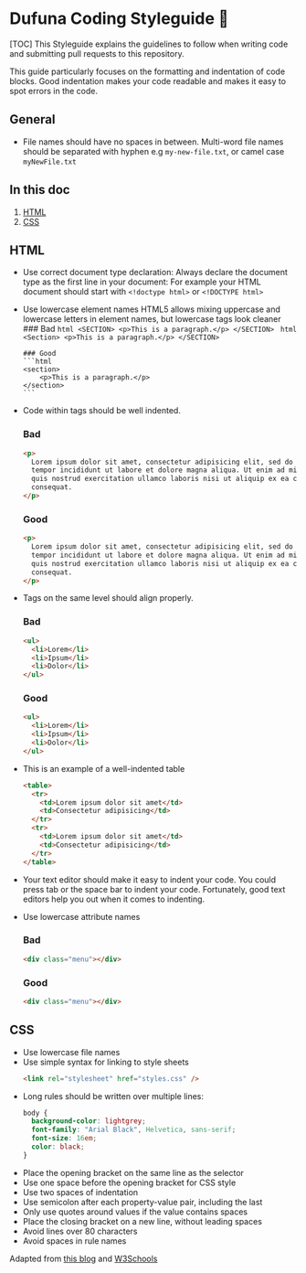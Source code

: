 # Dufuna Coding Styleguide 📜

[TOC]
This Styleguide explains the guidelines to follow when writing code and submitting pull requests to this repository.

This guide particularly focuses on the formatting and indentation of code blocks. Good indentation makes your code readable and makes it easy to spot errors in the code.

## General

- File names should have no spaces in between. Multi-word file names should be separated with hyphen e.g `my-new-file.txt`, or camel case `myNewFile.txt`

## In this doc

1. [HTML](#html)
2. [CSS](#css)

## HTML

- Use correct document type declaration: Always declare the document type as the first line in your document: For example your HTML document should start with `<!doctype html>` or `<!DOCTYPE html>`

- Use lowercase element names
  HTML5 allows mixing uppercase and lowercase letters in element names, but lowercase tags look cleaner ### Bad
  `html <SECTION> <p>This is a paragraph.</p> </SECTION> `
  `html <Section> <p>This is a paragraph.</p> </SECTION> `

      ### Good
      ```html
      <section>
          <p>This is a paragraph.</p>
      </section>
      ```

- Code within tags should be well indented.
  ### Bad
  ```html
  <p>
    Lorem ipsum dolor sit amet, consectetur adipisicing elit, sed do eiusmod
    tempor incididunt ut labore et dolore magna aliqua. Ut enim ad minim veniam,
    quis nostrud exercitation ullamco laboris nisi ut aliquip ex ea commodo
    consequat.
  </p>
  ```
  ### Good
  ```html
  <p>
    Lorem ipsum dolor sit amet, consectetur adipisicing elit, sed do eiusmod
    tempor incididunt ut labore et dolore magna aliqua. Ut enim ad minim veniam,
    quis nostrud exercitation ullamco laboris nisi ut aliquip ex ea commodo
    consequat.
  </p>
  ```
- Tags on the same level should align properly.

  ### Bad

  ```html
  <ul>
    <li>Lorem</li>
    <li>Ipsum</li>
    <li>Dolor</li>
  </ul>
  ```

  ### Good

  ```html
  <ul>
    <li>Lorem</li>
    <li>Ipsum</li>
    <li>Dolor</li>
  </ul>
  ```

- This is an example of a well-indented table

  ```html
  <table>
    <tr>
      <td>Lorem ipsum dolor sit amet</td>
      <td>Consectetur adipisicing</td>
    </tr>
    <tr>
      <td>Lorem ipsum dolor sit amet</td>
      <td>Consectetur adipisicing</td>
    </tr>
  </table>
  ```

- Your text editor should make it easy to indent your code. You could press tab or the space bar to indent your code. Fortunately, good text editors help you out when it comes to indenting.

- Use lowercase attribute names

  ### Bad

  ```html
  <div class="menu"></div>
  ```

  ### Good

  ```html
  <div class="menu"></div>
  ```

## CSS

- Use lowercase file names
- Use simple syntax for linking to style sheets
  ```html
  <link rel="stylesheet" href="styles.css" />
  ```
- Long rules should be written over multiple lines:
  ```css
  body {
    background-color: lightgrey;
    font-family: "Arial Black", Helvetica, sans-serif;
    font-size: 16em;
    color: black;
  }
  ```
- Place the opening bracket on the same line as the selector
- Use one space before the opening bracket for CSS style
- Use two spaces of indentation
- Use semicolon after each property-value pair, including the last
- Only use quotes around values if the value contains spaces
- Place the closing bracket on a new line, without leading spaces
- Avoid lines over 80 characters
- Avoid spaces in rule names

Adapted from [this blog](https://www.granneman.com/webdev/coding/formatting-and-indenting-your-html)
and [W3Schools](https://www.w3schools.com/HTML/html5_syntax.asp)
